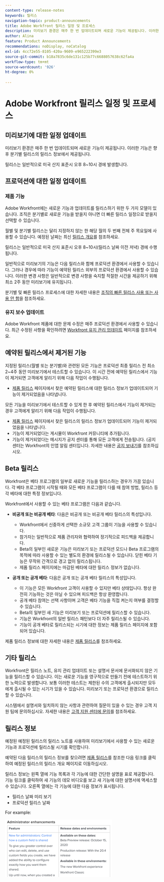```yaml
---
content-type: release-notes
keywords: 릴리스
navigation-topic: product-announcements
title: Adobe Workfront 릴리스 일정 및 프로세스
description: 미리보기 환경은 매주 한 번 업데이트되며 새로운 기능이 제공됩니다. 이러한 기능은 향후 분기별 릴리스의 릴리스 정보에서 제공됩니다.
author: Alina
feature: Product Announcements
recommendations: noDisplay, noCatalog
exl-id: 4cc72e55-8105-420a-9609-e965222399e3
source-git-commit: b18a7835c6de131c125b77c6688057638c62fa4a
workflow-type: tm+mt
source-wordcount: '926'
ht-degree: 0%

---
```


# Adobe Workfront 릴리스 일정 및 프로세스

## 미리보기에 대한 일정 업데이트

미리보기 환경은 매주 한 번 업데이트되며 새로운 기능이 제공됩니다. 이러한 기능은 향후 분기별 릴리스의 릴리스 정보에서 제공됩니다.

릴리스는 일반적으로 미국 산지 표준시 오후 8~10시 경에 발생합니다.

## 프로덕션에 대한 일정 업데이트

### 제품 기능


Adobe Workfront에는 새로운 기능과 업데이트를 릴리스하기 위한 두 가지 모델이 있습니다. 조직은 분기별로 새로운 기능을 받을지 아니면 더 빠른 릴리스 일정으로 받을지 선택할 수 있습니다.

월별 및 분기별 릴리스는 달리 지정하지 않는 한 해당 월의 두 번째 전체 주 목요일에 사용할 수 있습니다. 예정된 날짜는 최신 [릴리스 개요](/help/quicksilver/product-announcements/product-releases/product-releases.md)를 참조하세요.

릴리스는 일반적으로 미국 산지 표준시 오후 8~10시(릴리스 날짜 이전 저녁) 경에 수행됩니다.

일반적으로 미리보기의 기능은 다음 릴리스와 함께 프로덕션 환경에서 사용할 수 있습니다. 그러나 경우에 따라 기능이 예약된 릴리스 외부의 프로덕션 환경에서 사용할 수 있습니다. 이러한 변경 사항은 일반적으로 변경 사항을 숙지할 적절한 시간을 제공하기 위해 최소 2주 동안 미리보기에 유지됩니다.

분기별 및 빠른 릴리스 프로세스에 대한 자세한 내용은 [조직의 빠른 릴리스 사용 또는 사용 안 함](/help/quicksilver/administration-and-setup/set-up-workfront/configure-system-defaults/enable-fast-release-process.md)을 참조하세요.

### 유지 보수 업데이트

Adobe Workfront 제품에 대한 문제 수정은 매주 프로덕션 환경에서 사용할 수 있습니다. 최근 수정된 사항을 확인하려면 [Workfront 유지 관리 업데이트](https://experienceleague.adobe.com/en/docs/workfront-known-issues/releases/current-updates) 페이지를 참조하세요.

## 예약된 릴리스에서 제거된 기능

지정된 릴리스(월별 또는 분기별)와 관련된 모든 기능은 프로덕션 최종 릴리스 전 최소 2~4주 동안 미리보기에서 테스트할 수 있습니다. 이 시간 전에 예약된 릴리스에서 기능이 제거되면 고객에게 알리기 위해 다음 작업이 수행됩니다.

* [제품 릴리스](../../product-announcements/product-releases/product-releases.md) 페이지에서 찾은 예약된 릴리스에 대한 릴리스 정보가 업데이트되어 기능이 제거되었음을 나타냅니다.

모든 기능을 미리보기에서 테스트할 수 있게 한 후 예약된 릴리스에서 기능이 제거되는 경우 고객에게 알리기 위해 다음 작업이 수행됩니다.

* [제품 릴리스](../../product-announcements/product-releases/product-releases.md) 페이지에서 찾은 릴리스의 릴리스 정보가 업데이트되어 기능이 제거되었음을 나타냅니다.
* 기능이 제거되었다는 게시물이 Workfront 커뮤니티에 추가됩니다.
* 기능이 제거되었다는 메시지가 공지 센터를 통해 모든 고객에게 전송됩니다. (공지 센터는 Workfront의 인앱 알림 센터입니다. 자세한 내용은 [공지 보내기](../../administration-and-setup/get-started-wf-administration/view-send-announcements.md)를 참조하십시오.

## Beta 릴리스

Workfront은 베타 프로그램의 일부로 새로운 기능을 릴리스하는 경우가 가끔 있습니다.
각 베타 프로그램이 시작될 때와 모든 베타 프로그램이 다를 때 참여 방법, 릴리스 등 각 베타에 대한 특정 정보입니다.

Workfront에서 사용할 수 있는 베타 프로그램은 다음과 같습니다.

* **비공개 또는 비공개 베타**: 다음은 비공개 또는 비공개 베타 릴리스의 특성입니다.

   * Workfront에서 신중하게 선택한 소규모 고객 그룹이 기능을 사용할 수 있습니다.
   * 참가자는 일반적으로 제품 관리자와 협력하여 정기적으로 피드백을 제공합니다.
   * Beta의 일부인 새로운 기능은 미리보기 또는 프로덕션 모드나 Beta 프로그램의 목적에 따라 사용할 수 있는 별도의 환경에 릴리스될 수 있습니다. 닫힌 베타 기능은 무작위 간격으로 경고 없이 릴리스됩니다.
   * 제품 릴리스 페이지에는 마감된 베타에 대한 릴리스 정보가 없습니다.

* **공개 또는 공개 베타**: 다음은 공개 또는 공개 베타 릴리스의 특성입니다.

   * 이 기능은 모든 Workfront 고객이 사용할 수 있지만 베타 상태입니다. 항상 완전히 기능하는 것은 아닐 수 있으며 피드백은 항상 환영합니다.
   * 공개 베타 참여는 선택 사항이며 고객은 베타 기능을 직접 켜는지 여부를 결정할 수 있습니다.
   * Beta의 일부인 새 기능은 미리보기 또는 프로덕션에 릴리스할 수 있습니다.
   * 기능은 Workfront의 일반 릴리스 패턴보다 더 자주 릴리스될 수 있습니다.
   * 기능이 공개 베타로 릴리스되는 시기에 대한 정보는 제품 릴리스 페이지에 포함되어 있습니다.

제품 릴리스 정보에 대한 자세한 내용은 [제품 릴리스](../../product-announcements/product-releases/product-releases.md)를 참조하세요.

## 기타 릴리스

Workfront은 릴리스 노트, 유지 관리 업데이트 또는 설명서 문서에 문서화되지 않은 기능을 릴리스할 수 있습니다. 이는 새로운 기능을 영구적으로 만들기 전에 테스트하기 위한 노력으로 발생합니다. 보통 이러한 테스트는 제한된 수의 고객에게 출시되지만 모두에게 출시될 수 있는 시기가 있을 수 있습니다. 미리보기 또는 프로덕션 환경으로 릴리스할 수 있습니다.

시스템에서 설명서와 일치하지 않는 사항과 관련하여 질문이 있을 수 있는 경우 고객 지원 팀에 문의하십시오. 자세한 내용은 [고객 지원 센터에 문의](../../workfront-basics/tips-tricks-and-troubleshooting/contact-customer-support.md)를 참조하세요.

## 릴리스 정보

예정된 예정된 릴리스의 릴리스 노트를 사용하여 미리보기에서 사용할 수 있는 새로운 기능과 프로덕션에 릴리스될 시기를 확인합니다.

예약된 다음 릴리스의 릴리스 정보를 찾으려면 [제품 릴리스](../../product-announcements/product-releases/product-releases.md)를 참조한 다음 링크를 클릭하여 예정된 릴리스의 릴리스 개요 페이지로 이동하십시오.

릴리스 정보는 왼쪽 열에 기능 목록과 각 기능에 대한 간단한 설명을 표로 제공합니다. 기능 링크를 클릭하여 새 기능의 데모 비디오를 보고 새 기능에 대한 설명서에 액세스할 수 있습니다. 오른쪽 열에는 각 기능에 대한 다음 정보가 표시됩니다.

* 릴리스 날짜 미리 보기
* 프로덕션 릴리스 날짜

For example:

![릴리스 정보 예시](assets/release-notes-350x189.png)
